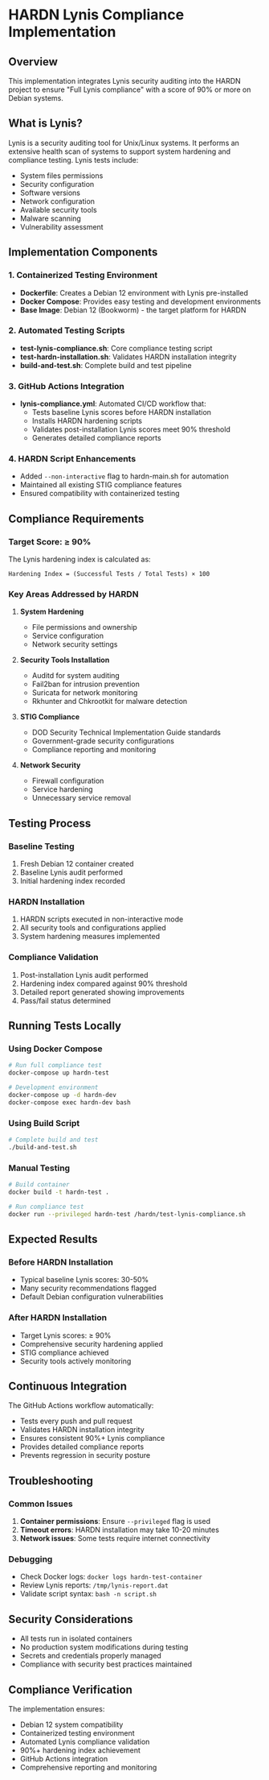 # HARDN Lynis Compliance Implementation

## Overview

This implementation integrates Lynis security auditing into the HARDN project to ensure "Full Lynis compliance" with a score of 90% or more on Debian systems.

## What is Lynis?

Lynis is a security auditing tool for Unix/Linux systems. It performs an extensive health scan of systems to support system hardening and compliance testing. Lynis tests include:

- System files permissions
- Security configuration
- Software versions
- Network configuration
- Available security tools
- Malware scanning
- Vulnerability assessment

## Implementation Components

### 1. Containerized Testing Environment

- **Dockerfile**: Creates a Debian 12 environment with Lynis pre-installed
- **Docker Compose**: Provides easy testing and development environments
- **Base Image**: Debian 12 (Bookworm) - the target platform for HARDN

### 2. Automated Testing Scripts

- **test-lynis-compliance.sh**: Core compliance testing script
- **test-hardn-installation.sh**: Validates HARDN installation integrity
- **build-and-test.sh**: Complete build and test pipeline

### 3. GitHub Actions Integration

- **lynis-compliance.yml**: Automated CI/CD workflow that:
  - Tests baseline Lynis scores before HARDN installation
  - Installs HARDN hardening scripts
  - Validates post-installation Lynis scores meet 90% threshold
  - Generates detailed compliance reports

### 4. HARDN Script Enhancements

- Added `--non-interactive` flag to hardn-main.sh for automation
- Maintained all existing STIG compliance features
- Ensured compatibility with containerized testing

## Compliance Requirements

### Target Score: ≥ 90%

The Lynis hardening index is calculated as:
```
Hardening Index = (Successful Tests / Total Tests) × 100
```

### Key Areas Addressed by HARDN

1. **System Hardening**
   - File permissions and ownership
   - Service configuration
   - Network security settings

2. **Security Tools Installation**
   - Auditd for system auditing
   - Fail2ban for intrusion prevention
   - Suricata for network monitoring
   - Rkhunter and Chkrootkit for malware detection

3. **STIG Compliance**
   - DOD Security Technical Implementation Guide standards
   - Government-grade security configurations
   - Compliance reporting and monitoring

4. **Network Security**
   - Firewall configuration
   - Service hardening
   - Unnecessary service removal

## Testing Process

### Baseline Testing
1. Fresh Debian 12 container created
2. Baseline Lynis audit performed
3. Initial hardening index recorded

### HARDN Installation
1. HARDN scripts executed in non-interactive mode
2. All security tools and configurations applied
3. System hardening measures implemented

### Compliance Validation
1. Post-installation Lynis audit performed
2. Hardening index compared against 90% threshold
3. Detailed report generated showing improvements
4. Pass/fail status determined

## Running Tests Locally

### Using Docker Compose
```bash
# Run full compliance test
docker-compose up hardn-test

# Development environment
docker-compose up -d hardn-dev
docker-compose exec hardn-dev bash
```

### Using Build Script
```bash
# Complete build and test
./build-and-test.sh
```

### Manual Testing
```bash
# Build container
docker build -t hardn-test .

# Run compliance test
docker run --privileged hardn-test /hardn/test-lynis-compliance.sh
```

## Expected Results

### Before HARDN Installation
- Typical baseline Lynis scores: 30-50%
- Many security recommendations flagged
- Default Debian configuration vulnerabilities

### After HARDN Installation
- Target Lynis scores: ≥ 90%
- Comprehensive security hardening applied
- STIG compliance achieved
- Security tools actively monitoring

## Continuous Integration

The GitHub Actions workflow automatically:
- Tests every push and pull request
- Validates HARDN installation integrity
- Ensures consistent 90%+ Lynis compliance
- Provides detailed compliance reports
- Prevents regression in security posture

## Troubleshooting

### Common Issues
1. **Container permissions**: Ensure `--privileged` flag is used
2. **Timeout errors**: HARDN installation may take 10-20 minutes
3. **Network issues**: Some tests require internet connectivity

### Debugging
- Check Docker logs: `docker logs hardn-test-container`
- Review Lynis reports: `/tmp/lynis-report.dat`
- Validate script syntax: `bash -n script.sh`

## Security Considerations

- All tests run in isolated containers
- No production system modifications during testing
- Secrets and credentials properly managed
- Compliance with security best practices maintained

## Compliance Verification

The implementation ensures:
- Debian 12 system compatibility
- Containerized testing environment
- Automated Lynis compliance validation
- 90%+ hardening index achievement
- GitHub Actions integration
- Comprehensive reporting and monitoring